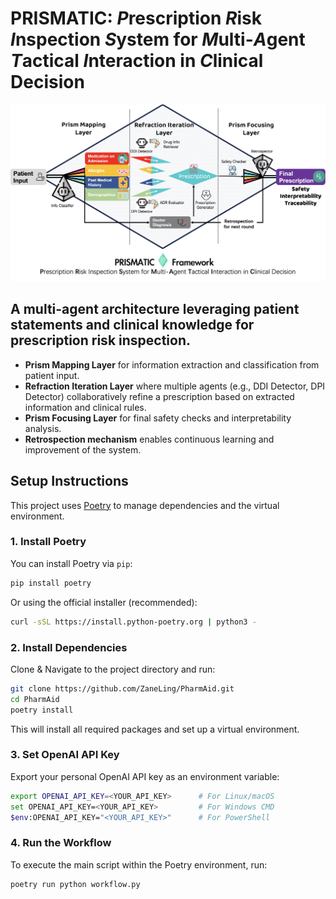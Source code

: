 # PRISMATIC: ***P***rescription ***R***isk ***I***nspection ***S***ystem for ***M***ulti-***A***gent ***T***actical ***I***nteraction in ***C***linical Decision

![](./resources/Prismatic_framework.jpg)

## A multi-agent architecture leveraging patient statements and clinical knowledge for prescription risk inspection. 

- <b>Prism Mapping Layer</b> for information extraction and classification from patient input.
- <b>Refraction Iteration Layer</b> where multiple agents (e.g., DDI Detector, DPI Detector) collaboratively refine a prescription based on extracted information and clinical rules.
- <b>Prism Focusing Layer</b> for final safety checks and interpretability analysis. 
- <b>Retrospection mechanism</b> enables continuous learning and improvement of the system.

## Setup Instructions

This project uses [Poetry](https://python-poetry.org/) to manage dependencies and the virtual environment.

### 1. Install Poetry

You can install Poetry via `pip`:

```bash
pip install poetry
```
Or using the official installer (recommended):
```bash
curl -sSL https://install.python-poetry.org | python3 -
```

### 2. Install Dependencies
Clone & Navigate to the project directory and run:
```bash
git clone https://github.com/ZaneLing/PharmAid.git
cd PharmAid
poetry install
```
This will install all required packages and set up a virtual environment.

### 3. Set OpenAI API Key
Export your personal OpenAI API key as an environment variable:
```bash
export OPENAI_API_KEY=<YOUR_API_KEY>      # For Linux/macOS
set OPENAI_API_KEY=<YOUR_API_KEY>         # For Windows CMD
$env:OPENAI_API_KEY="<YOUR_API_KEY>"      # For PowerShell
```
### 4. Run the Workflow
To execute the main script within the Poetry environment, run:
```bash
poetry run python workflow.py
```